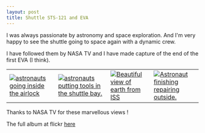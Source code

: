 ```yaml
---
layout: post
title: Shuttle STS-121 and EVA
---
```


I was always passionate by astronomy and space exploration. And I'm very happy to see the shuttle going to space again with a dynamic crew.

I have followed them by NASA TV and I have made capture of the end of the first EVA (I think).

<table>
<tr>
<td><a rel="lightbox" href="http://static.flickr.com/71/186777141_aadea8d036_o.png"><img src="http://static.flickr.com/71/186777141_aadea8d036_s.jpg" alt="astronauts going inside the airlock" /></a></td>
<td><a rel="lightbox" href="http://static.flickr.com/72/186774866_a5a393403a_o.png"><img src="http://static.flickr.com/72/186774866_a5a393403a_s.jpg" alt="astronauts putting tools in the shuttle bay." /></a></td>
<td><a rel="lightbox" href="http://static.flickr.com/63/186778341_d9323a89e5_o.png"><img src="http://static.flickr.com/63/186778341_d9323a89e5_s.jpg" alt="Beautiful view of earth from ISS" /></a></td>
<td><a rel="lightbox" href="http://static.flickr.com/48/186776658_99dce9211b_o.png"><img src="http://static.flickr.com/48/186776658_99dce9211b_s.jpg" alt="Astronaut finishing repairing outside." /></a></td>
</tr>
</table>

Thanks to NASA TV for these marvellous views !

The full album at flickr <a href="http://www.flickr.com/photos/57244393@N00/sets/72157594194853697/">here</a>